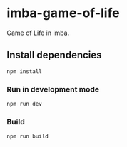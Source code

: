 # imba-game-of-life

Game of Life in imba.

## Install dependencies

```
npm install
```

### Run in development mode

```
npm run dev
```

### Build

```
npm run build
```
